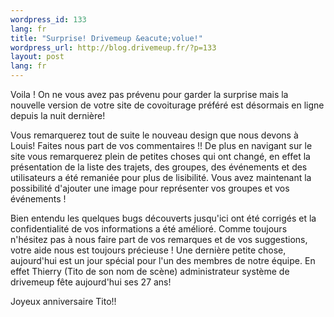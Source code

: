 ```yaml
--- 
wordpress_id: 133
lang: fr
title: "Surprise! Drivemeup &eacute;volue!"
wordpress_url: http://blog.drivemeup.fr/?p=133
layout: post
lang: fr
---
```


Voila ! On ne vous avez pas pr&eacute;venu pour garder la surprise mais la nouvelle version de votre site de covoiturage pr&eacute;f&eacute;r&eacute; est d&eacute;sormais en ligne depuis la nuit derni&egrave;re!

Vous remarquerez tout de suite le nouveau design que nous devons &agrave; Louis! Faites nous part de vos commentaires !! De plus en navigant sur le site vous remarquerez plein de petites choses qui ont chang&eacute;, en effet la pr&eacute;sentation de la liste des  trajets, des groupes, des &eacute;v&eacute;nements et des utilisateurs a &eacute;t&eacute;  remani&eacute;e pour plus de lisibilit&eacute;. Vous avez maintenant la possibilit&eacute; d&apos;ajouter une image pour repr&eacute;senter vos groupes et vos &eacute;v&eacute;nements !

Bien entendu les quelques bugs d&eacute;couverts jusqu&apos;ici ont &eacute;t&eacute; corrig&eacute;s et la confidentialit&eacute; de vos informations a &eacute;t&eacute; am&eacute;lior&eacute;.
Comme toujours n&apos;h&eacute;sitez pas &agrave; nous faire part de vos remarques et de vos suggestions, votre aide nous est toujours pr&eacute;cieuse !
Une derni&egrave;re petite chose, aujourd&apos;hui est un jour sp&eacute;cial pour l&apos;un des membres de notre &eacute;quipe. En effet Thierry (Tito de son nom de sc&egrave;ne) administrateur syst&egrave;me de drivemeup f&ecirc;te aujourd&apos;hui ses 27 ans! 

Joyeux anniversaire Tito!!